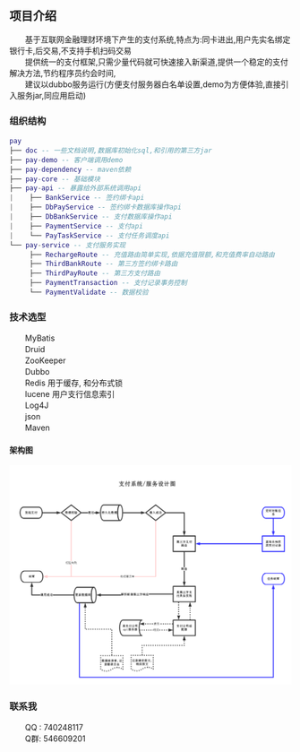 ## 项目介绍

　　基于互联网金融理财环境下产生的支付系统,特点为:同卡进出,用户先实名绑定银行卡,后交易,不支持手机扫码交易        
　　提供统一的支付框架,只需少量代码就可快速接入新渠道,提供一个稳定的支付解决方法,节约程序员约会时间,    
　　建议以dubbo服务运行(方便支付服务器白名单设置,demo为方便体验,直接引入服务jar,同应用启动)    

### 组织结构

``` lua
pay
├── doc -- 一些文档说明,数据库初始化sql,和引用的第三方jar
├── pay-demo -- 客户端调用demo
├── pay-dependency -- maven依赖
├── pay-core -- 基础模块
├── pay-api -- 暴露给外部系统调用api
|    ├── BankService -- 签约绑卡api
|    ├── DbPayService -- 签约绑卡数据库操作api
|    ├── DbBankService -- 支付数据库操作api
|    ├── PaymentService -- 支付api
|    └── PayTaskService -- 支付任务调度api
└── pay-service -- 支付服务实现
     ├── RechargeRoute -- 充值路由简单实现,依据充值限额,和充值费率自动路由
     ├── ThirdBankRoute -- 第三方签约绑卡路由
     ├── ThirdPayRoute -- 第三方支付路由
     ├── PaymentTransaction -- 支付记录事务控制
     └── PaymentValidate -- 数据校验
```

### 技术选型

　　MyBatis  
　　Druid  
　　ZooKeeper  
　　Dubbo  
　　Redis   用于缓存, 和分布式锁  
　　lucene   用户支行信息索引  
　　Log4J  
　　json  
　　Maven  

#### 架构图

![架构图](doc/design.png)

### 联系我

　　QQ : 740248117  
　　Q群: 546609201  
 


